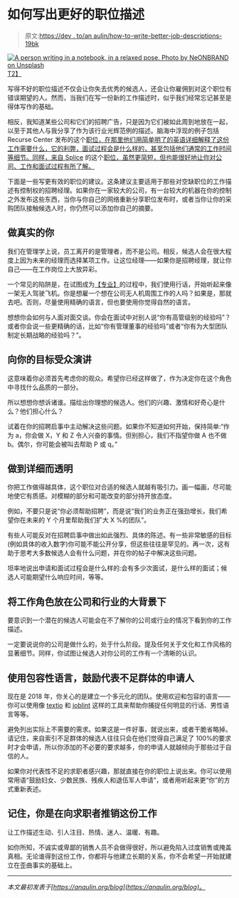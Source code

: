 # 如何写出更好的职位描述

> 原文:[https://dev . to/an aulin/how-to-write-better-job-descriptions-19bk](https://dev.to/anaulin/how-to-write-better-job-descriptions-19bk)

[![A person writing in a notebook, in a relaxed pose. Photo by NeONBRAND on Unsplash](../Images/abae6e3be6855e990c6b9aadd8383246.png)T2】](https://res.cloudinary.com/practicaldev/image/fetch/s--nRmzDSyC--/c_limit%2Cf_auto%2Cfl_progressive%2Cq_auto%2Cw_880/https://anaulin.org/img/person-writing-notebook-neonbrand-unsplash.jpg)

写得不好的职位描述不仅会让你失去优秀的候选人，还会让你雇佣到对这个职位有错误期望的人。然而，当我们在写一份新的工作描述时，似乎我们经常忘记甚至是得体写作的基础。

相反，我知道某些公司和它们的招聘广告，只是因为它们被如此周到地放在一起，以至于其他人与我分享了作为该行业光辉范例的描述。脑海中浮现的例子包括 Recurse Center 发布的这个[职位，在那里他们用简单明了的英语详细解释了这份工作需要什么，它的利弊，面试过程会是什么样的，甚至包括他们通常的工作时间等细节。同样，来自 Splice](https://www.recurse.com/blog/131-join-rc-and-help-grow-a-new-kind-of-business-and-community) 的这个[职位，虽然更简短，但也能很好地让你对公司、工作和面试过程有所了解。](https://boards.greenhouse.io/splice/jobs/4100441002?gh_src=6969375f2)

下面是一些写更有效的职位的建议。这条建议主要适用于那些对空缺职位的工作描述有控制权的招聘经理。如果你在一家较大的公司，有一台较大的机器在你的控制之外发布这些东西，当你与你自己的网络重新分享职位发布时，或者当你让你的采购团队接触候选人时，你仍然可以添加你自己的摘要。

## 做真实的你

我们在管理学上说，员工离开的是管理者，而不是公司。相反，候选人会在很大程度上因为未来的经理而选择某项工作。让这位经理——如果你是招聘经理，就让你自己——在工作岗位上大放异彩。

一个常见的陷阱是，在试图成为[【专业】](https://dev.to/anaulin/what-are-we-saying-when-we-say-professional-4apf)的过程中，我们使用行话，开始听起来像一架无人驾驶飞机。你是想雇一个想在公司无人机周围工作的人吗？如果是，那就去吧。否则，尽量使用精确的语言，但也要使用你觉得自然的语言。

想想你会如何与人面对面交谈。你会在面试中对别人说“你有高管级别的经验吗”？或者你会说一些更精确的话，比如“你有管理董事的经验吗”或者“你有为大型团队制定长期战略的经验吗？”。

## 向你的目标受众演讲

这意味着你必须首先考虑你的观众。希望你已经这样做了，作为决定你在这个角色中寻找什么品质的一部分。

所以想想你想诉诸谁。描绘出你理想的候选人。他们的兴趣、激情和好奇心是什么？他们担心什么？

试着在你的招聘启事中主动解决这些问题。如果你不知道如何开始，保持简单:“作为 a，你会做 X，Y 和 Z 令人兴奋的事情。但别担心，我们不指望你做 A 也不做 b。偶尔，你可能会被叫去帮助 P 或 q。”

## 做到详细而透明

你把工作做得越具体，这个职位对合适的候选人就越有吸引力。画一幅画，尽可能地使它有质感。对模糊的部分和可能改变的部分持开放态度。

例如，不要只是说“你必须帮助招聘”，而是说“我们的业务正在强劲增长，我们希望你在未来的 Y 个月里帮助我们扩大 X %的团队”。

有些人可能反对在招聘启事中做出如此强烈、具体的陈述。有一些非常敏感的目标(例如具体的收入数字)你可能不能公开分享，但这些往往是罕见的。再一次，这有助于思考大多数候选人会有什么问题，并在你的帖子中解决这些问题。

坦率地说出申请和面试过程会是什么样的:会有多少次面试，是什么样的面试；候选人可能期望什么响应时间，等等。

## 将工作角色放在公司和行业的大背景下

要意识到一个潜在的候选人可能会在不了解你的公司或行业的情况下看到你的工作描述。

一定要说说你的公司是做什么的，处于什么阶段。提及任何关于文化和工作风格的显著细节。同样，你试图让候选人对你公司的工作有一个清晰的认识。

## 使用包容性语言，鼓励代表不足群体的申请人

现在是 2018 年，你关心的是建立一个多元化的团队。使用欢迎和包容的语言——你可以使用像 [textio](https://textio.com/) 和 [joblint](https://joblint.org/) 这样的工具来帮助你捕捉任何明显的行话、男性语言等等。

避免列出实际上不需要的需求。如果这是一件好事，就说出来，或者干脆省略掉。请记住，来自索引不足群体的候选人往往只会在他们觉得自己满足了 100%的要求时才会申请，所以你添加的不必要的要求越多，你的申请人就越倾向于那些过于自信的人。

如果你对代表性不足的求职者感兴趣，那就直接在你的职位上说出来。你可以使用常用语“鼓励妇女、少数民族、残疾人和退伍军人申请”，或者用听起来更“你”的方式重新表述。

## 记住，你是在向求职者推销这份工作

让工作描述生动、引人注目、热情、迷人、温暖、有趣。

如你所知，不诚实或卑鄙的销售人员不会做得很好，所以避免陷入过度销售或掩盖真相。无论谁得到这份工作，你都将与他建立长期的关系，你不会希望一开始就建立在歪曲事实的基础上。

* * *

*本文最初发表于[https://anaulin.org/blog](https://anaulin.org/blog)。*